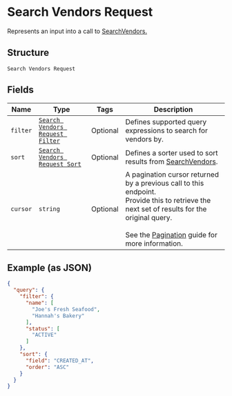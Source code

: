 
# Search Vendors Request

Represents an input into a call to [SearchVendors.](../../doc/api/vendors.md#search-vendors)

## Structure

`Search Vendors Request`

## Fields

| Name | Type | Tags | Description |
|  --- | --- | --- | --- |
| `filter` | [`Search Vendors Request Filter`](../../doc/models/search-vendors-request-filter.md) | Optional | Defines supported query expressions to search for vendors by. |
| `sort` | [`Search Vendors Request Sort`](../../doc/models/search-vendors-request-sort.md) | Optional | Defines a sorter used to sort results from [SearchVendors](../../doc/api/vendors.md#search-vendors). |
| `cursor` | `string` | Optional | A pagination cursor returned by a previous call to this endpoint.<br>Provide this to retrieve the next set of results for the original query.<br><br>See the [Pagination](https://developer.squareup.com/docs/working-with-apis/pagination) guide for more information. |

## Example (as JSON)

```json
{
  "query": {
    "filter": {
      "name": [
        "Joe's Fresh Seafood",
        "Hannah's Bakery"
      ],
      "status": [
        "ACTIVE"
      ]
    },
    "sort": {
      "field": "CREATED_AT",
      "order": "ASC"
    }
  }
}
```

